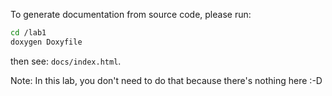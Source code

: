 To generate documentation from source code, please run:

```bash
cd /lab1
doxygen Doxyfile
```

then see: `docs/index.html`.

Note: In this lab, you don't need to do that because there's nothing here :-D